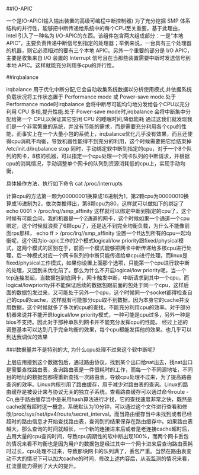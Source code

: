 
##IO-APIC

一个是IO-APIC(输入输出装置的高级可编程中断控制器)
为了充分挖掘 SMP 体系结构的并行性，能够把中断传递给系统中的每个CPU至关重要，基于此理由，Intel 引入了一种名为 I/O-APIC的东西。该组件包含两大组成部分：一是“本地 APIC”，主要负责传递中断信号到指定的处理器；举例来说，一台具有三个处理器的机器，则它必须相对的要有三个本地 APIC。另外一个重要的部分是 I/O APIC，主要是收集来自 I/O 装置的 Interrupt 信号且在当那些装置需要中断时发送信号到本地 APIC。这样就能充分利用多cpu的并行性。

##irqbalance

irqbalance 用于优化中断分配,它会自动收集系统数据以分析使用模式,并依据系统负载状况将工作状态置于 Performance mode 或 Power-save mode.处于 Performance mode时irqbalance 会将中断尽可能均匀地分发给各个CPU以充分利用 CPU 多核,提升性能.处于 Power-save mode时,irqbalance 会将中断集中分配给第一个 CPU,以保证其它空闲 CPU 的睡眠时间,降低能耗
通过这我们就发现我们是一个非常繁重的系统，并没有节能的需求，而是需要充分利用各个cpu的性能，而事实上在一个大量小包的系统上，irqbalance优化几乎没有效果，而且还使得cpu消耗不均衡，导致机器性能得不到充分的利用，这个时候需要把它给结束掉
/etc/init.d/irqbalance stop
同时，手动绑定软中断到指定的cpu，对于一个8个队列的网卡，8核的机器，可以指定一个cpu处理一个网卡队列的中断请求，并根据cpu的消耗情况，手动调整单个网卡的队列到资源消耗低的cpu上，实现手动均衡，

具体操作方法，执行如下命令
cat /proc/interrupts

计算cpu的方法第一颗为00000001换算成16进制为1，第2颗cpu为00000010换算成16进制为2，依次类推得出，第8颗cpu为80，这样就可以做如下的绑定了
echo 0001 > /proc/irq/<number>/smp_affinity
这样就可以绑定中断到指定的cpu了，这个时候有可能会问，我的机器是一个2通道的网卡，这个时候如果一个通道一个cpu绑定，这个时候就浪费了6颗cpu了，还是达不到完全均衡负载，为什么不能像前面rps那样，
echo ff > /proc/irq/<number>/smp_affinity
设置一个ff达到所有的cpu一起均衡呢，这个因为io-apic工作的2个模式logical/low priority跟fixed/physical模式，这两个模式的区别在于，前面一个模式能够把网卡中断传递给多核cpu进行处理，后一种模式对应一个网卡队列的中断只能传递给单cpu进行处理，而linux是fixed/physical工作模式，如果你设置上面那个选项，只能第一个cpu进行软中断的处理，又回到未优化前了。那么为什么不开启logical/low priority呢，当一个tcp连接发起，当数据包到底网卡，网卡触发中断，中断请求到其中一个cpu，而logical/lowpriority并不能保证后续的数据包跟前面的包处于同一个cpu，这样后面的数据包发过来，又可能处于另外一个cpu，这个时候同一个socket都得检查自己的cpu的cache，这样就有可能部分cpu取不到数据，因为本身它的cache并没用数据，这个时候就多了多次的cpu的查找，不能充分利用cpu的效率。对于部分机器来说并不能开启logical/low priority模式，一种可能是cpu过多，另外一种是bios不支持。因此对于那种单队列网卡并不能充分发挥cpu的性能。
经过上述的调整基本可以达到几乎完全均衡的效果，每个cpu都能发挥他的效果。也几乎可以到达我调优的效果







###数据量并不是特别的大, 为什么cpu处理不过来这个软中断呢? 

上层应用接到这个数据包后，通过路由协议，找到某个出口给nat出去，找nat出口是需要查找路由表，查询路由表是一件很耗时的工作，而每一个不同源地址，不同目的地址的数据包都得重新查找一次路由表，导致cpu处理不过来，为了提高路由查询的效率。Linux内核引用了路由缓存，用于减少对路由表的查询。Linux的路由缓存是被设计来与协议无关的独立子系统，查看路由缓存可以通过命令route -Cn,由于路由缓存当中是采用hash算法进行才找，它的查找速度非常之快，既然是cache就有超时这一概念。系统默认为10分钟，可以通过这个文件进行查看和修改/proc/sys/net/ipv4/route/secret_interval。而当路由缓存当中未找到或者已经超时的路由信息才开始查找路由表，查询到的结果保存在路由缓存中。如果路由表越大，那么查询的时间就越长，一个新的连接进来后或者是老连接cache超时后，占用大量的cpu查询时间，导致cpu周期性的软中断出现100%，而两个网卡丢包的情况来看不均衡也是因为用户的数据包是经过其中一个网卡进来后查询路由表耗时过长，cpu处理不过来，导致那块网卡的队列满了，丢包严重。当然在路由表变动不大的情况下可以加大cache的时间，修改上述内容后，从我监测的情况来看，扛流量能力得到了大大的提升。
